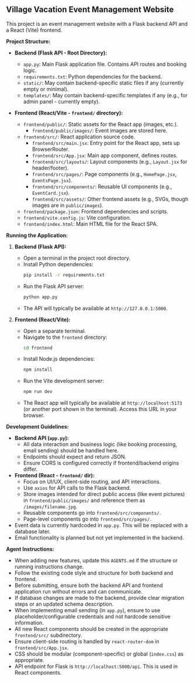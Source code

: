 ## Village Vacation Event Management Website

This project is an event management website with a Flask backend API and a React (Vite) frontend.

**Project Structure:**

*   **Backend (Flask API - Root Directory):**
    *   `app.py`: Main Flask application file. Contains API routes and booking logic.
    *   `requirements.txt`: Python dependencies for the backend.
    *   `static/`: May contain backend-specific static files if any (currently empty or minimal).
    *   `templates/`: May contain backend-specific templates if any (e.g., for admin panel - currently empty).

*   **Frontend (React/Vite - `frontend/` directory):**
    *   `frontend/public/`: Static assets for the React app (images, etc.).
        *   `frontend/public/images/`: Event images are stored here.
    *   `frontend/src/`: React application source code.
        *   `frontend/src/main.jsx`: Entry point for the React app, sets up BrowserRouter.
        *   `frontend/src/App.jsx`: Main app component, defines routes.
        *   `frontend/src/layouts/`: Layout components (e.g., `Layout.jsx` for header/footer).
        *   `frontend/src/pages/`: Page components (e.g., `HomePage.jsx`, `EventsPage.jsx`).
        *   `frontend/src/components/`: Reusable UI components (e.g., `EventCard.jsx`).
        *   `frontend/src/assets/`: Other frontend assets (e.g., SVGs, though images are in `public/images`).
    *   `frontend/package.json`: Frontend dependencies and scripts.
    *   `frontend/vite.config.js`: Vite configuration.
    *   `frontend/index.html`: Main HTML file for the React SPA.

**Running the Application:**

1.  **Backend (Flask API):**
    *   Open a terminal in the project root directory.
    *   Install Python dependencies:
        ```bash
        pip install -r requirements.txt
        ```
    *   Run the Flask API server:
        ```bash
        python app.py
        ```
    *   The API will typically be available at `http://127.0.0.1:5000`.

2.  **Frontend (React/Vite):**
    *   Open a separate terminal.
    *   Navigate to the `frontend` directory:
        ```bash
        cd frontend
        ```
    *   Install Node.js dependencies:
        ```bash
        npm install
        ```
    *   Run the Vite development server:
        ```bash
        npm run dev
        ```
    *   The React app will typically be available at `http://localhost:5173` (or another port shown in the terminal). Access this URL in your browser.

**Development Guidelines:**

*   **Backend API (`app.py`):**
    *   All data interaction and business logic (like booking processing, email sending) should be handled here.
    *   Endpoints should expect and return JSON.
    *   Ensure CORS is configured correctly if frontend/backend origins differ.
*   **Frontend (React - `frontend/` dir):**
    *   Focus on UI/UX, client-side routing, and API interactions.
    *   Use `axios` for API calls to the Flask backend.
    *   Store images intended for direct public access (like event pictures) in `frontend/public/images/` and reference them as `/images/filename.jpg`.
    *   Reusable components go into `frontend/src/components/`.
    *   Page-level components go into `frontend/src/pages/`.
*   Event data is currently hardcoded in `app.py`. This will be replaced with a database later.
*   Email functionality is planned but not yet implemented in the backend.

**Agent Instructions:**

*   When adding new features, update this `AGENTS.md` if the structure or running instructions change.
*   Follow the existing code style and structure for both backend and frontend.
*   Before submitting, ensure both the backend API and frontend application run without errors and can communicate.
*   If database changes are made to the backend, provide clear migration steps or an updated schema description.
*   When implementing email sending (in `app.py`), ensure to use placeholder/configurable credentials and not hardcode sensitive information.
*   All new React components should be created in the appropriate `frontend/src/` subdirectory.
*   Ensure client-side routing is handled by `react-router-dom` in `frontend/src/App.jsx`.
*   CSS should be modular (component-specific) or global (`index.css`) as appropriate.
*   API endpoint for Flask is `http://localhost:5000/api`. This is used in React components.
